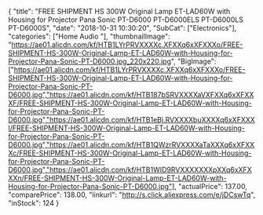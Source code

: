 {
	"title": "FREE SHIPMENT HS 300W Original Lamp ET-LAD60W with Housing for Projector Pana Sonic  PT-D6000 PT-D6000ELS PT-D6000LS PT-D6000S",
	"date": "2018-10-31 10:30:20",
	"SubCat": ["Electronics"],
	"categories": ["Home Audio "],
	"thumbnailImage": "https://ae01.alicdn.com/kf/HTB1LYrPRVXXXXc.XFXXq6xXFXXXo/FREE-SHIPMENT-HS-300W-Original-Lamp-ET-LAD60W-with-Housing-for-Projector-Pana-Sonic-PT-D6000.jpg_220x220.jpg",
	"BigImage": ["https://ae01.alicdn.com/kf/HTB1LYrPRVXXXXc.XFXXq6xXFXXXo/FREE-SHIPMENT-HS-300W-Original-Lamp-ET-LAD60W-with-Housing-for-Projector-Pana-Sonic-PT-D6000.jpg","https://ae01.alicdn.com/kf/HTB187bSRVXXXXaVXFXXq6xXFXXXF/FREE-SHIPMENT-HS-300W-Original-Lamp-ET-LAD60W-with-Housing-for-Projector-Pana-Sonic-PT-D6000.jpg","https://ae01.alicdn.com/kf/HTB1eBj.RVXXXXbuXXXXq6xXFXXXl/FREE-SHIPMENT-HS-300W-Original-Lamp-ET-LAD60W-with-Housing-for-Projector-Pana-Sonic-PT-D6000.jpg","https://ae01.alicdn.com/kf/HTB1QWzrRVXXXXaTaXXXq6xXFXXXc/FREE-SHIPMENT-HS-300W-Original-Lamp-ET-LAD60W-with-Housing-for-Projector-Pana-Sonic-PT-D6000.jpg","https://ae01.alicdn.com/kf/HTB1WID9RVXXXXXXXpXXq6xXFXXXn/FREE-SHIPMENT-HS-300W-Original-Lamp-ET-LAD60W-with-Housing-for-Projector-Pana-Sonic-PT-D6000.jpg"],
	"actualPrice": 137.00,
	"comparePrice": 138.00,
	"linkurl": "http://s.click.aliexpress.com/e/jDCswTq",
	"inStock": 124
}
